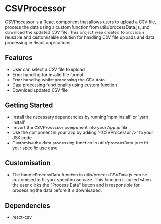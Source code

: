 # CSVProcessor

CSVProcessor is a React component that allows users to upload a CSV file, process the data using a custom function from utils/processData.js, and download the updated CSV file. This project was created to provide a reusable and customisable solution for handling CSV file uploads and data processing in React applications.

## Features

- User can select a CSV file to upload
- Error handling for invalid file format
- Error handling whilst processing the CSV data
- Data processing functionality using custom function
- Download updated CSV file

## Getting Started

- Install the necessary dependencies by running 'npm install' or 'yarn install'
- Import the CSVProcessor component into your App.js file
- Use the component in your app by adding '&lt;CSVProcessor /&gt;' to your JSX code
- Customise the data processing function in utils/processData.js to fit your specific use case

## Customisation

- The handleProcessData function in utils/processCSVData.js can be customised to fit your specific use case. This function is called when the user clicks the "Process Data" button and is responsible for processing the data before it is downloaded.

## Dependencies

- react-csv

